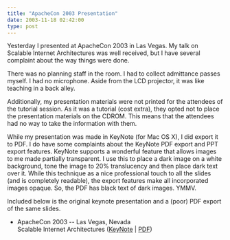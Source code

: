 ```yaml
---
title: "ApacheCon 2003 Presentation"
date: 2003-11-18 02:42:00
type: post
---
```


Yesterday I presented at ApacheCon 2003 in Las Vegas.  My talk on Scalable Internet Architectures was well received, but I have several complaint about the way things were done.  <p>There was no planning staff in the room.  I had to collect admittance passes myself.  I had no microphone.  Aside from the LCD projector, it was like teaching in a back alley.</p>  <p> Additionally, my presentation materials were not printed for the attendees of the tutorial session.  As it was a tutorial (cost extra), they opted not to place the presentation materials on the CDROM.  This means that the attendees had no way to take the information with them.</p> <p>While my presentation was made in KeyNote (for Mac OS X), I did export it to PDF.  I do have some complaints about the KeyNote PDF export and PPT export features.  KeyNote supports a wonderful feature that allows images to me made partially transparent.  I use this to place a dark image on a white background, tone the image to 20% translucency and then place dark text over it.  While this technique as a nice professional touch to all the slides (and is completely readable), the export features make all incorporated images opaque.  So, the PDF has black text of dark images. YMMV.</p> <p>Included below is the original keynote presentation and a (poor) PDF export of the same slides.</p>  <ul> <li>ApacheCon 2003 -- Las Vegas, Nevada<br> Scalable Internet Architectures (<a href="http://www.omniti.com/~jesus/misc/AC2003LV_keynote.tar.gz">KeyNote</a> | <a href="http://www.omniti.com/~jesus/misc/AC2003LV.pdf">PDF</a>)</li> </ul> <br>
